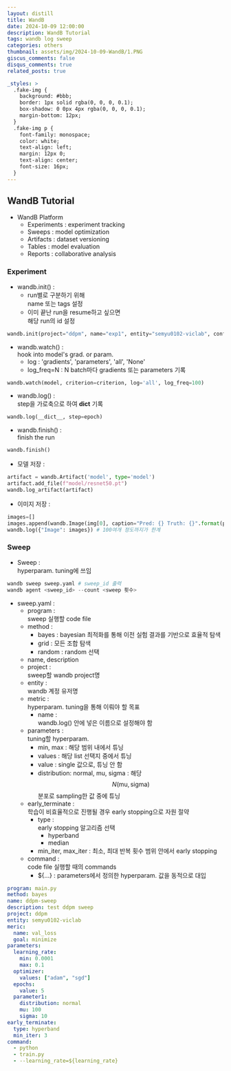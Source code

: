 ```yaml
---
layout: distill
title: WandB
date: 2024-10-09 12:00:00
description: WandB Tutorial
tags: wandb log sweep
categories: others
thumbnail: assets/img/2024-10-09-WandB/1.PNG
giscus_comments: false
disqus_comments: true
related_posts: true

_styles: >
  .fake-img {
    background: #bbb;
    border: 1px solid rgba(0, 0, 0, 0.1);
    box-shadow: 0 0px 4px rgba(0, 0, 0, 0.1);
    margin-bottom: 12px;
  }
  .fake-img p {
    font-family: monospace;
    color: white;
    text-align: left;
    margin: 12px 0;
    text-align: center;
    font-size: 16px;
  }
---
```


## WandB Tutorial

- WandB Platform
  - Experiments : experiment tracking
  - Sweeps : model optimization
  - Artifacts : dataset versioning
  - Tables : model evaluation
  - Reports : collaborative analysis

### Experiment

- wandb.init() :  
  - run별로 구분하기 위해  
  name 또는 tags 설정
  - 이미 끝난 run을 resume하고 싶으면  
  해당 run의 id 설정

```python
wandb.init(project="ddpm", name="exp1", entity="semyu0102-viclab", config=__dict__, tags=["batch=32", f"lr={wandb.config.lr}"], id=...)
```

- wandb.watch() :  
hook into model's grad. or param.
  - log : 'gradients', 'parameters', 'all', 'None'
  - log_freq=N : N batch마다 gradients 또는 parameters 기록

```Python
wandb.watch(model, criterion=criterion, log='all', log_freq=100)
```

- wandb.log() :  
step을 가로축으로 하여 __dict__ 기록

```Python
wandb.log(__dict__, step=epoch)
```

- wandb.finish() :  
finish the run

```Python
wandb.finish()
```

- 모델 저장 :  

```Python
artifact = wandb.Artifact('model', type='model')
artifact.add_file(f"model/resnet50.pt")
wandb.log_artifact(artifact)
```

- 이미지 저장 :  

```python
images=[]
images.append(wandb.Image(img[0], caption="Pred: {} Truth: {}".format(pred[0].item(), target[0])))
wandb.log({"Image": images}) # 100여개 정도까지가 한계
```

### Sweep

- Sweep :  
hyperparam. tuning에 쓰임

```Python
wandb sweep sweep.yaml # sweep_id 출력
wandb agent <sweep_id> --count <sweep 횟수>
```

- sweep.yaml :  
  - program :  
  sweep 실행할 code file
  - method :  
    - bayes : bayesian 최적화를 통해 이전 실험 결과를 기반으로 효율적 탐색
    - grid : 모든 조합 탐색
    - random : random 선택
  - name, description
  - project :  
  sweep할 wandb project명
  - entity :  
  wandb 계정 유저명
  - metric :  
  hyperparam. tuning을 통해 이뤄야 할 목표
    - name :  
    wandb.log() 안에 넣은 이름으로 설정해야 함
  - parameters :  
  tuning할 hyperparam.
    - min, max : 해당 범위 내에서 튜닝
    - values : 해당 list 선택지 중에서 튜닝
    - value : single 값으로, 튜닝 안 함
    - distribution: normal, mu, sigma : 해당 $$N(\text{mu}, \text{sigma})$$ 분포로 sampling한 값 중에 튜닝
  - early_terminate :  
  학습이 비효율적으로 진행될 경우 early stopping으로 자원 절약
    - type :  
    early stopping 알고리즘 선택
      - hyperband
      - median
    - min_iter, max_iter : 최소, 최대 반복 횟수 범위 안에서 early stopping
  - command :  
  code file 실행할 때의 commands
    - ${...} : parameters에서 정의한 hyperparam. 값을 동적으로 대입

```yaml
program: main.py
method: bayes
name: ddpm-sweep
description: test ddpm sweep
project: ddpm
entity: semyu0102-viclab
meric:
  name: val_loss
  goal: minimize
parameters:
  learning_rate: 
    min: 0.0001
    max: 0.1
  optimizer:
    values: ["adam", "sgd"]
  epochs:
    value: 5
  parameter1:
    distribution: normal
    mu: 100
    sigma: 10
early_terminate:
  type: hyperband
  min_iter: 3
command:
  - python
  - train.py
  - --learning_rate=${learning_rate}
```


